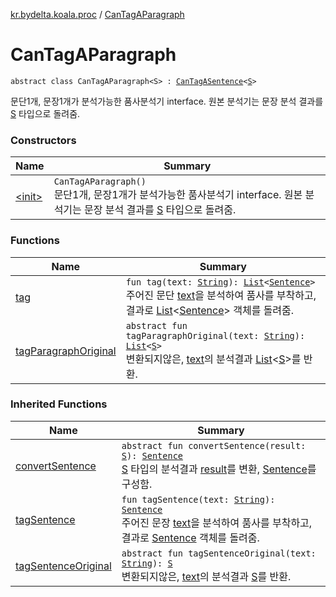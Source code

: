 [kr.bydelta.koala.proc](../index.md) / [CanTagAParagraph](./index.md)

# CanTagAParagraph

`abstract class CanTagAParagraph<S> : `[`CanTagASentence`](../-can-tag-a-sentence/index.md)`<`[`S`](index.md#S)`>`

문단1개, 문장1개가 분석가능한 품사분석기 interface. 원본 분석기는 문장 분석 결과를 [S](index.md#S) 타입으로 돌려줌.

### Constructors

| Name | Summary |
|---|---|
| [&lt;init&gt;](-init-.md) | `CanTagAParagraph()`<br>문단1개, 문장1개가 분석가능한 품사분석기 interface. 원본 분석기는 문장 분석 결과를 [S](index.md#S) 타입으로 돌려줌. |

### Functions

| Name | Summary |
|---|---|
| [tag](tag.md) | `fun tag(text: `[`String`](https://kotlinlang.org/api/latest/jvm/stdlib/kotlin/-string/index.html)`): `[`List`](https://kotlinlang.org/api/latest/jvm/stdlib/kotlin.collections/-list/index.html)`<`[`Sentence`](../../kr.bydelta.koala.data/-sentence/index.md)`>`<br>주어진 문단 [text](tag.md#kr.bydelta.koala.proc.CanTagAParagraph$tag(kotlin.String)/text)을 분석하여 품사를 부착하고, 결과로 [List](https://kotlinlang.org/api/latest/jvm/stdlib/kotlin.collections/-list/index.html)&lt;[Sentence](../../kr.bydelta.koala.data/-sentence/index.md)&gt; 객체를 돌려줌. |
| [tagParagraphOriginal](tag-paragraph-original.md) | `abstract fun tagParagraphOriginal(text: `[`String`](https://kotlinlang.org/api/latest/jvm/stdlib/kotlin/-string/index.html)`): `[`List`](https://kotlinlang.org/api/latest/jvm/stdlib/kotlin.collections/-list/index.html)`<`[`S`](index.md#S)`>`<br>변환되지않은, [text](tag-paragraph-original.md#kr.bydelta.koala.proc.CanTagAParagraph$tagParagraphOriginal(kotlin.String)/text)의 분석결과 [List](https://kotlinlang.org/api/latest/jvm/stdlib/kotlin.collections/-list/index.html)&lt;[S](index.md#S)&gt;를 반환. |

### Inherited Functions

| Name | Summary |
|---|---|
| [convertSentence](../-can-tag-a-sentence/convert-sentence.md) | `abstract fun convertSentence(result: `[`S`](../-can-tag-a-sentence/index.md#S)`): `[`Sentence`](../../kr.bydelta.koala.data/-sentence/index.md)<br>[S](../-can-tag-a-sentence/index.md#S) 타입의 분석결과 [result](../-can-tag-a-sentence/convert-sentence.md#kr.bydelta.koala.proc.CanTagASentence$convertSentence(kr.bydelta.koala.proc.CanTagASentence.S)/result)를 변환, [Sentence](../../kr.bydelta.koala.data/-sentence/index.md)를 구성함. |
| [tagSentence](../-can-tag-a-sentence/tag-sentence.md) | `fun tagSentence(text: `[`String`](https://kotlinlang.org/api/latest/jvm/stdlib/kotlin/-string/index.html)`): `[`Sentence`](../../kr.bydelta.koala.data/-sentence/index.md)<br>주어진 문장 [text](../-can-tag-a-sentence/tag-sentence.md#kr.bydelta.koala.proc.CanTagASentence$tagSentence(kotlin.String)/text)을 분석하여 품사를 부착하고, 결과로 [Sentence](../../kr.bydelta.koala.data/-sentence/index.md) 객체를 돌려줌. |
| [tagSentenceOriginal](../-can-tag-a-sentence/tag-sentence-original.md) | `abstract fun tagSentenceOriginal(text: `[`String`](https://kotlinlang.org/api/latest/jvm/stdlib/kotlin/-string/index.html)`): `[`S`](../-can-tag-a-sentence/index.md#S)<br>변환되지않은, [text](../-can-tag-a-sentence/tag-sentence-original.md#kr.bydelta.koala.proc.CanTagASentence$tagSentenceOriginal(kotlin.String)/text)의 분석결과 [S](../-can-tag-a-sentence/index.md#S)를 반환. |
